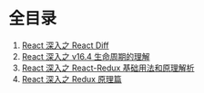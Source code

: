 # 全目录

1. [React 深入之 React Diff](https://github.com/pacofeng/frontend-interview/tree/master/react/content/REACT_DIFF.md)
2. [React 深入之 v16.4 生命周期的理解](https://github.com/pacofeng/frontend-interview/tree/master/react/content/REACT_LIFE_CYCLE.md)
3. [React 深入之 React-Redux 基础用法和原理解析](https://github.com/pacofeng/frontend-interview/tree/master/react/content/REACT_REDUX.md)
4. [React 深入之 Redux 原理篇](https://github.com/pacofeng/frontend-interview/tree/master/react/content/REDUX.md)

